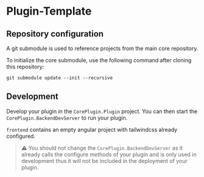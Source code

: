 # Plugin-Template

## Repository configuration

A git submodule is used to reference projects from the main core repository.

To initialize the core submodule, use the following command after cloning this repository:

```
git submodule update --init --recursive
```

## Development

Develop your plugin in the `CorePlugin.Plugin` project. You can then start the `CorePlugin.BackendDevServer` to run your
plugin.

`frontend` contains an empty angular project with tailwindcss already configured.

> ⚠ You should not change the `CorePlugin.BackendDevServer` as it already calls the configure methods of your plugin and is only used in development thus it will not be included in the deployment of your plugin.
